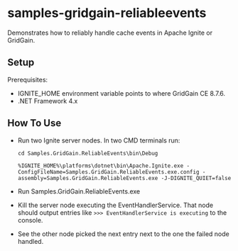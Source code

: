 # samples-gridgain-reliableevents

Demonstrates how to reliably handle cache events in Apache Ignite or GridGain.

## Setup

Prerequisites:
- IGNITE_HOME environment variable points to where GridGain CE 8.7.6.
- .NET Framework 4.x

## How To Use

- Run two Ignite server nodes. In two CMD terminals run:

  `cd Samples.GridGain.ReliableEvents\bin\Debug`

  `%IGNITE_HOME%\platforms\dotnet\bin\Apache.Ignite.exe -ConfigFileName=Samples.GridGain.ReliableEvents.exe.config -assembly=Samples.GridGain.ReliableEvents.exe -J-DIGNITE_QUIET=false`
  
- Run Samples.GridGain.ReliableEvents.exe

- Kill the server node executing the EventHandlerService. That node should output entries like `>>> EventHandlerService is executing` to the console.

- See the other node picked the next entry next to the one the failed node handled.

